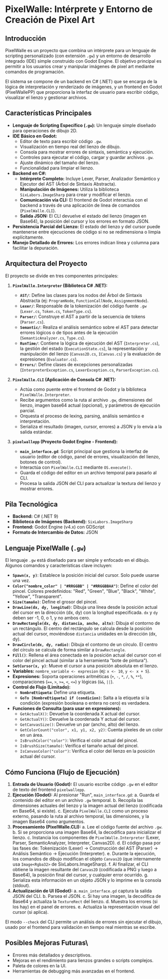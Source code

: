 # PixelWalle: Intérprete y Entorno de Creación de Pixel Art

## Introducción

PixelWalle es un proyecto que combina un intérprete para un lenguaje de scripting personalizado (con extensión `.gw`) y un entorno de desarrollo integrado (IDE) simple construido con Godot Engine. El objetivo principal es permitir a los usuarios crear y manipular imágenes de pixel art mediante comandos de programación.

El sistema se compone de un backend en C# (.NET) que se encarga de la lógica de interpretación y renderizado de imágenes, y un frontend en Godot (PixelWallePP) que proporciona la interfaz de usuario para escribir código, visualizar el lienzo y gestionar archivos.

## Características Principales

*   **Lenguaje de Scripting Específico (`.gw`):** Un lenguaje simple diseñado para operaciones de dibujo 2D.
*   **IDE Básico en Godot:**
    *   Editor de texto para escribir código `.gw`.
    *   Visualización en tiempo real del lienzo de dibujo.
    *   Consola para mostrar errores de sintaxis, semántica y ejecución.
    *   Controles para ejecutar el código, cargar y guardar archivos `.gw`.
    *   Ajuste dinámico del tamaño del lienzo.
    *   Funcionalidad para limpiar el lienzo.
*   **Backend en C#:**
    *   **Intérprete Completo:** Incluye Lexer, Parser, Analizador Semántico y Ejecutor del AST (Árbol de Sintaxis Abstracta).
    *   **Manipulación de Imágenes:** Utiliza la biblioteca `SixLabors.ImageSharp` para crear y modificar el lienzo.
    *   **Comunicación vía CLI:** El frontend de Godot interactúa con el backend a través de una aplicación de línea de comandos (`PixelWalle.CLI`).
    *   **Salida JSON:** El CLI devuelve el estado del lienzo (imagen en Base64), la posición del cursor y los errores en formato JSON.
*   **Persistencia Parcial del Lienzo:** El estado del lienzo y del cursor puede mantenerse entre ejecuciones de código si no se redimensiona o limpia explícitamente.
*   **Manejo Detallado de Errores:** Los errores indican línea y columna para facilitar la depuración.

## Arquitectura del Proyecto

El proyecto se divide en tres componentes principales:

1.  **`PixelWalle.Interpreter` (Biblioteca C# .NET):**
    *   **`AST/`**: Define las clases para los nodos del Árbol de Sintaxis Abstracta (ej: `ProgramNode`, `FunctionCallNode`, `AssignmentNode`).
    *   **`Lexer/`**: Responsable de la tokenización del código fuente `.gw` (`Lexer.cs`, `Token.cs`, `TokenType.cs`).
    *   **`Parser/`**: Construye el AST a partir de la secuencia de tokens (`Parser.cs`).
    *   **`Semantic/`**: Realiza el análisis semántico sobre el AST para detectar errores lógicos o de tipos antes de la ejecución (`SemanticAnalyzer.cs`, `Type.cs`).
    *   **`RunTime/`**: Contiene la lógica de ejecución del AST (`Interpreter.cs`), la gestión del estado (`ExecutionState.cs`), la representación y manipulación del lienzo (`Canvas2D.cs`, `ICanvas.cs`) y la evaluación de expresiones (`Evaluator.cs`).
    *   **`Errors/`**: Define clases de excepciones personalizadas (`InterpreterException.cs`, `LexerException.cs`, `ParserException.cs`).

2.  **`PixelWalle.CLI` (Aplicación de Consola C# .NET):**
    *   Actúa como puente entre el frontend de Godot y la biblioteca `PixelWalle.Interpreter`.
    *   Recibe argumentos como la ruta al archivo `.gw`, dimensiones del lienzo, imagen base64 actual (opcional), y parámetros de ejecución parcial.
    *   Orquesta el proceso de lexing, parsing, análisis semántico e interpretación.
    *   Serializa el resultado (imagen, cursor, errores) a JSON y lo envía a la salida estándar.

3.  **`pixelwallepp` (Proyecto Godot Engine - Frontend):**
    *   **`main_interface.gd`**: Script principal que gestiona la interfaz de usuario (editor de código, panel de errores, visualización del lienzo, botones de control).
    *   Interactúa con `PixelWalle.CLI` mediante `OS.execute()`.
    *   Guarda el código del editor en un archivo temporal para pasarlo al CLI.
    *   Procesa la salida JSON del CLI para actualizar la textura del lienzo y mostrar errores.

## Pila Tecnológica

*   **Backend:** C# (.NET 9)
*   **Biblioteca de Imágenes (Backend):** `SixLabors.ImageSharp`
*   **Frontend:** Godot Engine (v4.x) con GDScript
*   **Formato de Intercambio de Datos:** JSON

## Lenguaje PixelWalle (`.gw`)

El lenguaje `.gw` está diseñado para ser simple y enfocado en el dibujo. Algunos comandos y características clave incluyen:

*   **`Spawn(x, y)`**: Establece la posición inicial del cursor. Solo puede usarse una vez.
*   **`Color("nombre_color" | "#RRGGBB" | "#RRGGBBAA")`**: Define el color del pincel. Colores predefinidos: "Red", "Green", "Blue", "Black", "White", "Yellow", "Transparent".
*   **`Size(tamaño)`**: Define el grosor del pincel.
*   **`DrawLine(dx, dy, longitud)`**: Dibuja una línea desde la posición actual del cursor en la dirección (dx, dy) con la longitud especificada. `dx` y `dy` deben ser -1, 0, o 1, y no ambos cero.
*   **`DrawRectangle(dx, dy, distancia, ancho, alto)`**: Dibuja el contorno de un rectángulo. El centro del rectángulo se calcula desde la posición actual del cursor, moviéndose `distancia` unidades en la dirección (dx, dy).
*   **`DrawCircle(dx, dy, radio)`**: Dibuja el contorno de un círculo. El centro del círculo se calcula de forma similar a `DrawRectangle`.
*   **`Fill()`**: Rellena el área conectada en la posición actual del cursor con el color del pincel actual (similar a la herramienta "bote de pintura").
*   **`SetCursor(x, y)`**: Mueve el cursor a una posición absoluta en el lienzo.
*   **Variables:** `nombre_variable <- expresion` (ej: `x <- 10`, `y <- x + 5`).
*   **Expresiones:** Soporta operaciones aritméticas (`+`, `-`, `*`, `/`, `%`, `**`), comparaciones (`==`, `>`, `>=`, `<`, `<=`) y lógicas (`&&`, `||`).
*   **Control de Flujo (Limitado):**
    *   **`NombreEtiqueta`**: Define una etiqueta.
    *   **`GoTo [NombreEtiqueta] if (condicion)`**: Salta a la etiqueta si la condición (expresión booleana o entera no cero) es verdadera.
*   **Funciones de Consulta (para usar en expresiones):**
    *   `GetActualX()`: Devuelve la coordenada X actual del cursor.
    *   `GetActualY()`: Devuelve la coordenada Y actual del cursor.
    *   `GetCanvasSize()`: Devuelve un par (ancho, alto) del lienzo.
    *   `GetColorCount("color", x1, y1, x2, y2)`: Cuenta píxeles de un color en un área.
    *   `IsBrushColor("color")`: Verifica el color actual del pincel.
    *   `IsBrushSize(tamaño)`: Verifica el tamaño actual del pincel.
    *   `IsCanvasColor("color")`: Verifica el color del lienzo en la posición actual del cursor.

## Cómo Funciona (Flujo de Ejecución)

1.  **Entrada de Usuario (Godot):** El usuario escribe código `.gw` en el editor de texto del frontend `pixelwallepp`.
2.  **Ejecución (Godot):** Al presionar "Run", `main_interface.gd`:
    a.  Guarda el contenido del editor en un archivo `.gw` temporal.
    b.  Recopila las dimensiones actuales del lienzo y la imagen actual del lienzo (codificada en Base64, si existe).
    c.  Ejecuta `PixelWalle.CLI` como un proceso externo, pasando la ruta al archivo temporal, las dimensiones, y la imagen Base64 como argumentos.
3.  **Procesamiento (PixelWalle.CLI):**
    a.  Lee el código fuente del archivo `.gw`.
    b.  Si se proporciona una imagen Base64, la decodifica para inicializar el lienzo.
    c.  Instancia los componentes de `PixelWalle.Interpreter` (Lexer, Parser, SemanticAnalyzer, Interpreter, Canvas2D).
    d.  El código pasa por las fases de: Tokenización (Lexer) -> Construcción del AST (Parser) -> Análisis Semántico -> Ejecución (Interpreter).
    e.  Durante la ejecución, los comandos de dibujo modifican el objeto `Canvas2D` (que internamente usa `Image<Rgba32>` de SixLabors.ImageSharp).
    f.  Al finalizar, el CLI obtiene la imagen resultante del `Canvas2D` (codificada a PNG y luego a Base64), la posición final del cursor, y cualquier error ocurrido.
    g.  Serializa esta información en un objeto JSON y lo imprime en la consola (stdout).
4.  **Actualización de UI (Godot):**
    a.  `main_interface.gd` captura la salida JSON del CLI.
    b.  Parsea el JSON.
    c.  Si hay una imagen, la decodifica de Base64 y actualiza la `TextureRect` del lienzo.
    d.  Muestra los errores (si los hay) en el panel de errores.
    e.  Actualiza la representación visual del cursor (si aplica).

El modo `--check` del CLI permite un análisis de errores sin ejecutar el dibujo, usado por el frontend para validación en tiempo real mientras se escribe.

## Posibles Mejoras Futuras\

*   Errores más detallados y descriptivos.
*   Mejoras en el rendimiento para lienzos grandes o scripts complejos.
*   Paleta de colores en la UI.
*   Herramientas de debugging más avanzadas en el frontend.


